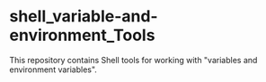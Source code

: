 # shell_variable-and-environment_Tools
This repository contains Shell tools for working with "variables and environment variables".
